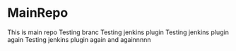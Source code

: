 MainRepo
========
This is main repo
Testing branc
Testing jenkins plugin
Testing jenkins plugin again
Testing jenkins plugin again and againnnnn
